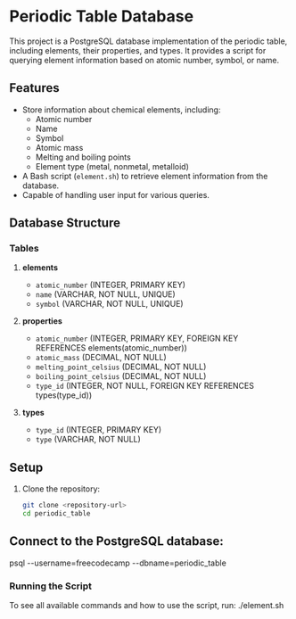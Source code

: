 # Periodic Table Database

This project is a PostgreSQL database implementation of the periodic table, including elements, their properties, and types. It provides a script for querying element information based on atomic number, symbol, or name.

## Features

- Store information about chemical elements, including:
  - Atomic number
  - Name
  - Symbol
  - Atomic mass
  - Melting and boiling points
  - Element type (metal, nonmetal, metalloid)
- A Bash script (`element.sh`) to retrieve element information from the database.
- Capable of handling user input for various queries.

## Database Structure

### Tables

1. **elements**
   - `atomic_number` (INTEGER, PRIMARY KEY)
   - `name` (VARCHAR, NOT NULL, UNIQUE)
   - `symbol` (VARCHAR, NOT NULL, UNIQUE)

2. **properties**
   - `atomic_number` (INTEGER, PRIMARY KEY, FOREIGN KEY REFERENCES elements(atomic_number))
   - `atomic_mass` (DECIMAL, NOT NULL)
   - `melting_point_celsius` (DECIMAL, NOT NULL)
   - `boiling_point_celsius` (DECIMAL, NOT NULL)
   - `type_id` (INTEGER, NOT NULL, FOREIGN KEY REFERENCES types(type_id))

3. **types**
   - `type_id` (INTEGER, PRIMARY KEY)
   - `type` (VARCHAR, NOT NULL)

## Setup

1. Clone the repository:

   ```bash
   git clone <repository-url>
   cd periodic_table
## Connect to the PostgreSQL database:
psql --username=freecodecamp --dbname=periodic_table

### Running the Script
To see all available commands and how to use the script, run:
./element.sh
